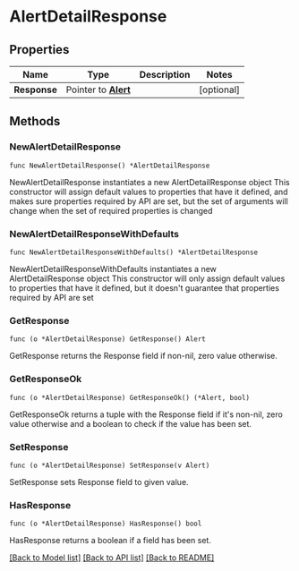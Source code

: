 # AlertDetailResponse

## Properties

Name | Type | Description | Notes
------------ | ------------- | ------------- | -------------
**Response** | Pointer to [**Alert**](Alert.md) |  | [optional] 

## Methods

### NewAlertDetailResponse

`func NewAlertDetailResponse() *AlertDetailResponse`

NewAlertDetailResponse instantiates a new AlertDetailResponse object
This constructor will assign default values to properties that have it defined,
and makes sure properties required by API are set, but the set of arguments
will change when the set of required properties is changed

### NewAlertDetailResponseWithDefaults

`func NewAlertDetailResponseWithDefaults() *AlertDetailResponse`

NewAlertDetailResponseWithDefaults instantiates a new AlertDetailResponse object
This constructor will only assign default values to properties that have it defined,
but it doesn't guarantee that properties required by API are set

### GetResponse

`func (o *AlertDetailResponse) GetResponse() Alert`

GetResponse returns the Response field if non-nil, zero value otherwise.

### GetResponseOk

`func (o *AlertDetailResponse) GetResponseOk() (*Alert, bool)`

GetResponseOk returns a tuple with the Response field if it's non-nil, zero value otherwise
and a boolean to check if the value has been set.

### SetResponse

`func (o *AlertDetailResponse) SetResponse(v Alert)`

SetResponse sets Response field to given value.

### HasResponse

`func (o *AlertDetailResponse) HasResponse() bool`

HasResponse returns a boolean if a field has been set.


[[Back to Model list]](../README.md#documentation-for-models) [[Back to API list]](../README.md#documentation-for-api-endpoints) [[Back to README]](../README.md)



